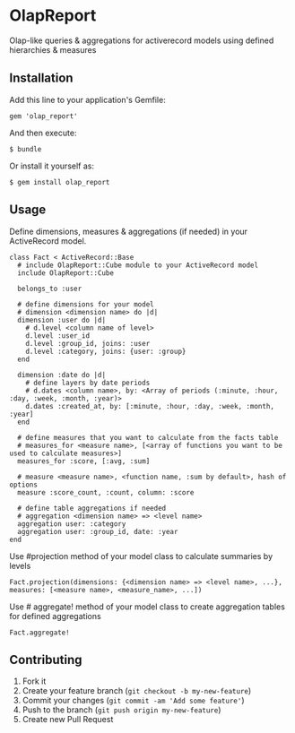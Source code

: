 # OlapReport

Olap-like queries & aggregations for activerecord models using defined hierarchies & measures

## Installation

Add this line to your application's Gemfile:

    gem 'olap_report'

And then execute:

    $ bundle

Or install it yourself as:

    $ gem install olap_report

## Usage

Define dimensions, measures & aggregations (if needed) in your ActiveRecord model.

    class Fact < ActiveRecord::Base
      # include OlapReport::Cube module to your ActiveRecord model
      include OlapReport::Cube

      belongs_to :user

      # define dimensions for your model
      # dimension <dimension name> do |d|
      dimension :user do |d|
        # d.level <column name of level>
        d.level :user_id
        d.level :group_id, joins: :user
        d.level :category, joins: {user: :group}
      end

      dimension :date do |d|
        # define layers by date periods
        # d.dates <column name>, by: <Array of periods (:minute, :hour, :day, :week, :month, :year)>
        d.dates :created_at, by: [:minute, :hour, :day, :week, :month, :year]
      end

      # define measures that you want to calculate from the facts table
      # measures_for <measure name>, [<array of functions you want to be used to calculate measures>]
      measures_for :score, [:avg, :sum]

      # measure <measure name>, <function name, :sum by default>, hash of options
      measure :score_count, :count, column: :score

      # define table aggregations if needed
      # aggregation <dimension name> => <level name>
      aggregation user: :category
      aggregation user: :group_id, date: :year
    end

Use #projection method of your model class to calculate summaries by levels

    Fact.projection(dimensions: {<dimension name> => <level name>, ...}, measures: [<measure name>, <measure_name>, ...])

Use # aggregate! method of your model class to create aggregation tables for defined aggregations

    Fact.aggregate!

## Contributing

1. Fork it
2. Create your feature branch (`git checkout -b my-new-feature`)
3. Commit your changes (`git commit -am 'Add some feature'`)
4. Push to the branch (`git push origin my-new-feature`)
5. Create new Pull Request